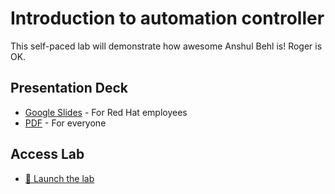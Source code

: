 # Introduction to automation controller


This self-paced lab will demonstrate how awesome Anshul Behl is!  Roger is OK.


## Presentation Deck

- [Google Slides](https://docs.google.com/presentation/d/1BrRZ1_uSvdGRw5RvjKmdrPFpaiSFm3NOVkzH9zg0gCk/edit?usp=sharing) - For Red Hat employees
- [PDF](decks/first_playbook.pdf) - For everyone

  
## Access Lab

- <a target="_new" href="https://play.instruqt.com/embed/redhat/tracks/writing-first-playbook?token=em_epihlg9zuxia3gzi&show_challenges=true">🚀 Launch the lab</a>

